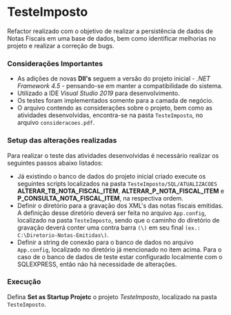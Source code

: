 # TesteImposto

Refactor realizado com o objetivo de realizar a persistência de dados de Notas Fiscais em uma base de dados, bem como identificar melhorias no projeto e realizar a correção de bugs.

### Considerações Importantes

* As adições de novas **Dll's** seguem a versão do projeto inicial - *.NET Framework 4.5* - pensando-se em manter a compatibilidade do sistema.
* Utilizado a IDE *Visual Studio 2019* para desenvolvimento.
* Os testes foram implementados somente para a camada de negócio.
* O arquivo contendo as considerações sobre o projeto, bem como as atividades desenvolvidas, encontra-se na pasta `TesteImposto`, no arquivo `consideracoes.pdf`.

### Setup das alterações realizadas

Para realizar o teste das atividades desenvolvidas é necessário realizar os seguintes passos abaixo listados:
* Já existindo o banco de dados do projeto inicial criado execute os seguintes scripts localizados na pasta `TesteImposto/SQL/ATUALIZACOES` **ALTERAR_TB_NOTA_FISCAL_ITEM**, **ALTERAR_P_NOTA_FISCAL_ITEM** e **P_CONSULTA_NOTA_FISCAL_ITEM**, na respectiva ordem.
* Definir o diretório para a gravação dos XML's das notas fiscais emitidas. A definição desse diretório deverá ser feita no arquivo `App.config`, localizado na pasta `TesteImposto`, sendo que o caminho do diretório de gravação deverá conter uma contra barra `(\)` em seu final `(ex.: C:\Diretorio-Notas-Emitidas\)`.
* Definir a string de conexão para o banco de dados no arquivo `App.config`, localizado no diretório já mencionado no item acima. Para o caso de o banco de dados de teste estar configurado localmente com o SQLEXPRESS, então não há necessidade de alterações.

### Execução

Defina **Set as Startup Projetc** o projeto *TesteImposto*, localizado na pasta `TesteImposto`.
